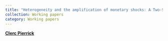 ```yaml
---
title: "Heterogeneity and the amplification of monetary shocks: A Two-Sector TANK model with Pierrick Clerc**"
collection: Working papers
category: Working papers
---
```

**[Clerc Pierrick](http://example.com)**

